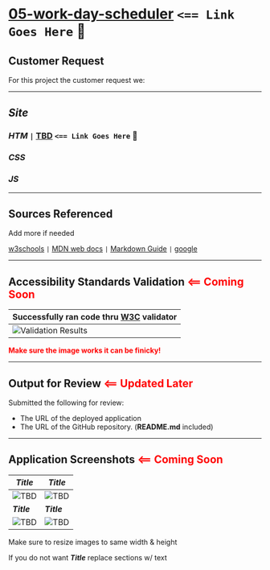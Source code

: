 # [**05-work-day-scheduler**](https://michellemcconville.github.io/tbd/) `<== Link Goes Here` :link:

## Customer Request

For this project the customer request we:

---

## ***Site***

### ***HTM*** `|` [**TBD**](https://tbd/) `<== Link Goes Here` :link:

### ***CSS***

### ***JS***

---

## Sources Referenced

Add more if needed

[w3schools](https://www.w3schools.com) `|`
[MDN web docs](https://developer.mozilla.org/en-US/) `|`
[Markdown Guide](https://www.markdownguide.org/) `|`
[google](https://www.google.com/)

---

## Accessibility Standards Validation <span style="color:red">**<== Coming Soon**</span>

| Successfully ran code thru [**W3C**](https://validator.w3.org/) validator |
|---------------------------------------------------------------------------|
| ![Validation Results](./images/tbd)                                       |

<span style="color:red">**Make sure the image works it can be finicky!**</span>

---

## Output for Review <span style="color:red">**<== Updated Later**</span>

Submitted the following for review:

- The URL of the deployed application
- The URL of the GitHub repository. (**README.md** included)

---

## Application Screenshots <span style="color:red">**<== Coming Soon**</span>

| ***Title***          | ***Title***          |
| -------------------- | -------------------- |
| ![TBD](./tbd)        | ![TBD](./tbd)        |
| ***Title***          | ***Title***          |
| ![TBD](./tbd)        | ![TBD](./tbd)        |

Make sure to resize images to same width & height

If you do not want ***Title*** replace sections w/ text
